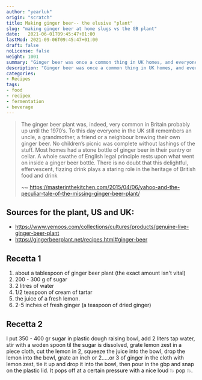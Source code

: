 ```yaml
---
author: "yearluk"
origin: "scratch"
title: Making ginger beer-- the elusive "plant"
slug: "making ginger beer at home slugs vs the GB plant"
date:   2021-06-01T09:45:47+01:00
lastMod: 2021-09-06T09:45:47+01:00
draft: false
noLicense: false
weight: 1001
summary: "Ginger beer was once a common thing in UK homes, and everyone's mum had a plant. Mine did. Where are plants these days?"
description: "Ginger beer was once a common thing in UK homes, and everyone's mum had a plant. Mine did. Where are plants these days?"
categories:
- Recipes
tags:
- food
- recipex
- fermentation
- beverage
---
```




> The ginger beer plant was, indeed, very common in Britain probably up until the 1970’s. To this day everyone in the UK still remembers an uncle, a grandmother, a friend or a neighbour brewing their own ginger beer. No children’s picnic was complete without lashings of the stuff. Most homes had a stone bottle of ginger beer in their pantry or cellar. A whole swathe of English legal principle rests upon what went on inside a ginger beer bottle. There is no doubt that this delightful, effervescent, fizzing drink plays a staring role in the heritage of British food and drink
>
> ~~ https://masterinthekitchen.com/2015/04/06/yahoo-and-the-peculiar-tale-of-the-missing-ginger-beer-plant/



## Sources for the plant, US and UK:
- https://www.yemoos.com/collections/cultures/products/genuine-live-ginger-beer-plant
- https://gingerbeerplant.net/recipes.html#ginger-beer

## Recetta 1

1. about a tablespoon of ginger beer plant (the exact amount isn't vital)
2. 200 - 300 g of sugar
3. 2 litres of water
4. 1/2 teaspoon of cream of tartar
5. the juice of a fresh lemon.
6. 2-5 inches of fresh ginger (a teaspoon of dried ginger) 

## Recetta 2
I put 350 - 400 gr sugar in plastic dough raising bowl, add 2 liters tap water, stir with a woden spoon til the sugar is dissolved, grate lemon zest in a piece cloth, cut the lemon in 2, squeeze the juice into the bowl, drop the lemon into the bowl, grate an inch or 2.....or 3 of ginger in the cloth with lemon zest, tie it up and drop it into the bowl, then pour in the gbp and snap on the plastic lid. It pops off at a certain pressure with a nice loud 💥 pop 💥.

